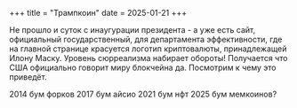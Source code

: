 +++
title = "Трампкоин"
date = 2025-01-21
+++

Не прошло и суток с инаугурации президента - а уже есть сайт, официальный государственный, для департамента эффективности, где на главной странице красуется логотип криптовалюты, принадлежащей Илону Маску. Уровень сюрреализма набирает обороты! Получается что США официально говорит миру блокчейна да. Посмотрим к чему это приведёт.

2014 бум форков
2017 бум айсио
2021 бум нфт
2025 бум мемкоинов?